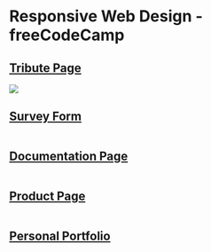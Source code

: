 # Responsive Web Design - freeCodeCamp

## [Tribute Page](https://github.com/manoelgeraldo/freeCodeCamp-ResponsiveWebDesign/tree/main/Tribute-Page)
![](https://github.com/manoelgeraldo/freeCodeCamp-ResponsiveWebDesign/blob/main/Tribute-Page/github/tribute-page.gif)
</br>

## [Survey Form](https://github.com/manoelgeraldo/freeCodeCamp-ResponsiveWebDesign/tree/main/Survey-Form)
![]()
</br>

## [Documentation Page](https://github.com/manoelgeraldo/freeCodeCamp-ResponsiveWebDesign/tree/main/documentation-Page)
![]()
</br>

## [Product Page](https://github.com/manoelgeraldo/freeCodeCamp-ResponsiveWebDesign/tree/main/Product-Page)
![]()
</br>

## [Personal Portfolio](https://github.com/manoelgeraldo/freeCodeCamp-ResponsiveWebDesign/tree/main/Personal-Portfolio)
![]()
